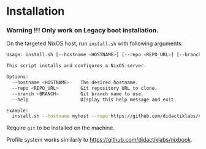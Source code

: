 # Installation

### Warning !!! Only work on Legacy boot installation.

On the targeted NixOS host, run `install.sh` with following arguments:

```bash
Usage: install.sh [--hostname <HOSTNAME>] [--repo <REPO_URL>] [--branch <BRANCH>] [--help]

This script installs and configures a NixOS server.

Options:
  --hostname <HOSTNAME>    The desired hostname.
  --repo <REPO_URL>        Git repository URL to clone.
  --branch <BRANCH>        Git branch name to use.
  --help                   Display this help message and exit.

Example:
  install.sh --hostname myhost --repo https://github.com/didactiklabs/nixOS-server.git --branch main
```

Require `git` to be installed on the machine.

Profile system works similarly to https://github.com/didactiklabs/nixbook.
